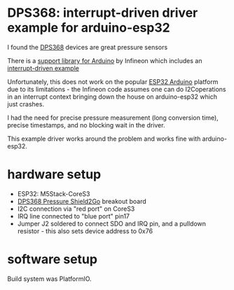 # DPS368: interrupt-driven driver example for arduino-esp32

I found the [DPS368](https://www.infineon.com/cms/en/product/sensor/pressure-sensors/pressure-sensors-for-iot/dps368/) devices are great pressure sensors

There is a [support library for Arduino](https://github.com/Infineon/arduino-xensiv-dps3xx) by Infineon which includes an [interrupt-driven example](https://github.com/Infineon/arduino-xensiv-dps3xx/blob/master/examples/i2c_interrupt/i2c_interrupt.ino)

Unfortunately, this does not work on the popular [ESP32 Arduino](https://github.com/espressif/arduino-esp32) platform due to its limitations - the Infineon code assumes one can do I2Coperations in an interrupt context bringing down the house on arduino-esp32 which just crashes.

I had the need for precise pressure measurement (long conversion time), precise timestamps, and no blocking wait in the driver.

This  example driver works around the problem and works fine with  arduino-esp32.

# hardware setup

- ESP32: M5Stack-CoreS3
- [DPS368 Pressure Shield2Go](https://www.mouser.at/datasheet/2/196/Infineon_DPS368_Shield2Go_Quick_Start_Guide_GS_v01-3131997.pdf) breakout board
- I2C connection via "red port" on CoreS3
- IRQ line connected to "blue port" pin17
- Jumper J2 soldered to connect SDO and IRQ pin, and a pulldown resistor - this also sets device address to 0x76

# software setup

Build system was PlatformIO.


